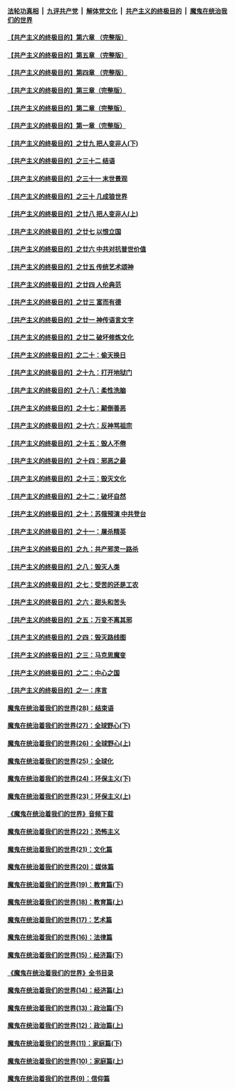 

####  [法轮功真相](../../../../basic/blob/master/README.md?t=07012001) &nbsp;|&nbsp; [九评共产党](../../../../9ping.md/blob/master/README.md?t=07012001) &nbsp;|&nbsp; [解体党文化](../../../../jtdwh.md/blob/master/README.md?t=07012001)  &nbsp;|&nbsp; [共产主义的终极目的](../../../../gczydzjmd.md/blob/master/README.md?t=07012001) &nbsp;|&nbsp; [魔鬼在统治我们的世界](../../../../mgztzwmdsj.md/blob/master/README.md?t=07012001) 

#### [【共产主义的终极目的】第六章 （完整版）](../pages/nsc422/n11428913.md?t=07012001) 

#### [【共产主义的终极目的】第五章 （完整版）](../pages/nsc422/n11428912.md?t=07012001) 

#### [【共产主义的终极目的】第四章 （完整版）](../pages/nsc422/n11428907.md?t=07012001) 

#### [【共产主义的终极目的】第三章（完整版）](../pages/nsc422/n11428848.md?t=07012001) 

#### [【共产主义的终极目的】第二章（完整版）](../pages/nsc422/n11428831.md?t=07012001) 

#### [【共产主义的终极目的】第一章（完整版）](../pages/nsc422/n11417651.md?t=07012001) 

#### [【共产主义的终极目的】之廿九 把人变非人(下)](../pages/nsc422/n11344140.md?t=07012001) 

#### [【共产主义的终极目的】之三十二 结语](../pages/nsc422/n11360535.md?t=07012001) 

#### [【共产主义的终极目的】之三十一 末世景观](../pages/nsc422/n11351129.md?t=07012001) 

#### [【共产主义的终极目的】之三十 几成狼世界](../pages/nsc422/n11348280.md?t=07012001) 

#### [【共产主义的终极目的】之廿八 把人变非人(上)](../pages/nsc422/n11340492.md?t=07012001) 

#### [【共产主义的终极目的】之廿七 以恨立国](../pages/nsc422/n11336944.md?t=07012001) 

#### [【共产主义的终极目的】之廿六 中共对抗普世价值](../pages/nsc422/n11324785.md?t=07012001) 

#### [【共产主义的终极目的】之廿五 传统艺术颂神](../pages/nsc422/n11296396.md?t=07012001) 

#### [【共产主义的终极目的】之廿四 人伦典范](../pages/nsc422/n11296397.md?t=07012001) 

#### [【共产主义的终极目的】之廿三 富而有德](../pages/nsc422/n11283598.md?t=07012001) 

#### [【共产主义的终极目的】之廿一 神传语言文字](../pages/nsc422/n11263265.md?t=07012001) 

#### [【共产主义的终极目的】之廿二 破坏修炼文化](../pages/nsc422/n11245728.md?t=07012001) 

#### [【共产主义的终极目的】之二十：偷天换日](../pages/nsc422/n11238846.md?t=07012001) 

#### [【共产主义的终极目的】之十九：打开地狱门](../pages/nsc422/n11206376.md?t=07012001) 

#### [【共产主义的终极目的】之十八：柔性洗脑](../pages/nsc422/n11199994.md?t=07012001) 

#### [【共产主义的终极目的】之十七：颠倒善恶](../pages/nsc422/n11179782.md?t=07012001) 

#### [【共产主义的终极目的】之十六：反神骂祖宗](../pages/nsc422/n11166798.md?t=07012001) 

#### [【共产主义的终极目的】之十五：毁人不倦](../pages/nsc422/n11166792.md?t=07012001) 

#### [【共产主义的终极目的】之十四：邪恶之最](../pages/nsc422/n11150249.md?t=07012001) 

#### [【共产主义的终极目的】之十三：毁灭文化](../pages/nsc422/n11135227.md?t=07012001) 

#### [【共产主义的终极目的】之十二：破坏自然](../pages/nsc422/n11135214.md?t=07012001) 

#### [【共产主义的终极目的】之十：苏俄预演 中共登台](../pages/nsc422/n11118424.md?t=07012001) 

#### [【共产主义的终极目的】之十一：屠杀精英](../pages/nsc422/n11118442.md?t=07012001) 

#### [【共产主义的终极目的】之九：共产邪灵一路杀](../pages/nsc422/n11114139.md?t=07012001) 

#### [【共产主义的终极目的】之八：毁灭人类](../pages/nsc422/n11108503.md?t=07012001) 

#### [【共产主义的终极目的】之七：受苦的还是工农](../pages/nsc422/n11101809.md?t=07012001) 

#### [【共产主义的终极目的】之六：甜头和苦头](../pages/nsc422/n11096971.md?t=07012001) 

#### [【共产主义的终极目的】之五：万变不离其邪](../pages/nsc422/n11091285.md?t=07012001) 

#### [【共产主义的终极目的】之四：毁灭路线图](../pages/nsc422/n11086284.md?t=07012001) 

#### [【共产主义的终极目的】之三：马克思魔变](../pages/nsc422/n11061941.md?t=07012001) 

#### [【共产主义的终极目的】之二：中心之国](../pages/nsc422/n11047728.md?t=07012001) 

#### [【共产主义的终极目的】之一：序言](../pages/nsc422/n11086077.md?t=07012001) 

#### [魔鬼在统治着我们的世界(28)：结束语](../pages/nsc422/n10936246.md?t=07012001) 

#### [魔鬼在统治着我们的世界(27)：全球野心(下)](../pages/nsc422/n10928319.md?t=07012001) 

#### [魔鬼在统治着我们的世界(26)：全球野心(上)](../pages/nsc422/n10900318.md?t=07012001) 

#### [魔鬼在统治着我们的世界(25)：全球化](../pages/nsc422/n10788205.md?t=07012001) 

#### [魔鬼在统治着我们的世界(24)：环保主义(下)](../pages/nsc422/n10695307.md?t=07012001) 

#### [魔鬼在统治着我们的世界(23)：环保主义(上)](../pages/nsc422/n10688613.md?t=07012001) 

#### [《魔鬼在统治着我们的世界》音频下载](../pages/nsc422/n10635553.md?t=07012001) 

#### [魔鬼在统治着我们的世界(22)：恐怖主义](../pages/nsc422/n10614727.md?t=07012001) 

#### [魔鬼在统治着我们的世界(21)：文化篇](../pages/nsc422/n10597706.md?t=07012001) 

#### [魔鬼在统治着我们的世界(20)：媒体篇](../pages/nsc422/n10586579.md?t=07012001) 

#### [魔鬼在统治着我们的世界(19)：教育篇(下)](../pages/nsc422/n10564808.md?t=07012001) 

#### [魔鬼在统治着我们的世界(18)：教育篇(上)](../pages/nsc422/n10526970.md?t=07012001) 

#### [魔鬼在统治着我们的世界(17)：艺术篇](../pages/nsc422/n10499093.md?t=07012001) 

#### [魔鬼在统治着我们的世界(16)：法律篇](../pages/nsc422/n10485969.md?t=07012001) 

#### [魔鬼在统治着我们的世界(15)：经济篇(下)](../pages/nsc422/n10469975.md?t=07012001) 

#### [《魔鬼在统治着我们的世界》全书目录](../pages/nsc422/n10464261.md?t=07012001) 

#### [魔鬼在统治着我们的世界(14)：经济篇(上)](../pages/nsc422/n10457370.md?t=07012001) 

#### [魔鬼在统治着我们的世界(13)：政治篇(下)](../pages/nsc422/n10448270.md?t=07012001) 

#### [魔鬼在统治着我们的世界(12)：政治篇(上)](../pages/nsc422/n10444576.md?t=07012001) 

#### [魔鬼在统治着我们的世界(11)：家庭篇(下)](../pages/nsc422/n10440961.md?t=07012001) 

#### [魔鬼在统治着我们的世界(10)：家庭篇(上)](../pages/nsc422/n10435448.md?t=07012001) 

#### [魔鬼在统治着我们的世界(9)：信仰篇](../pages/nsc422/n10432159.md?t=07012001) 

